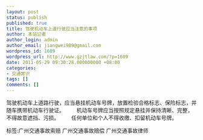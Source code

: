 ```yaml
---
layout: post
status: publish
published: true
title: 驾驶机动车上道行驶应当注意的事项
author: 本站记者
author_login: admin
author_email: jiangwei909@gmail.com
wordpress_id: 1609
wordpress_url: http://www.gzjtlaw.com/?p=1609
date: 2011-05-29 09:30:28.000000000 +08:00
categories:
- 交通常识
tags: []
comments: []
---
```

驾驶机动车上道路行驶，应当悬挂机动车号牌，放置检验合格标志、保险标志，并随车携带机动车行驶证。 　　机动车号牌应当按照规定悬挂并保持清晰、完整，不得故意遮挡、污损。 　　任何单位和个人不得收缴、扣留机动车号牌。 标签:广州交通事故索赔 广州交通事故赔偿 广州交通事故律师
